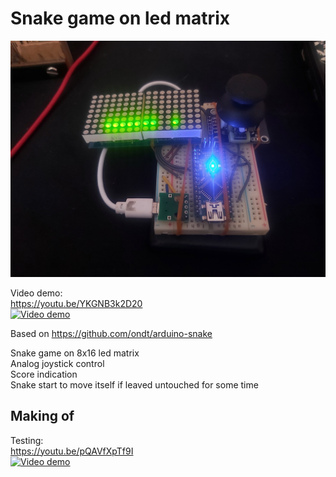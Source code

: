 
# Snake game on led matrix

![](photos/20230811_163235.jpg)   

Video demo:  
https://youtu.be/YKGNB3k2D20  
[![Video demo](https://img.youtube.com/vi/YKGNB3k2D20/0.jpg)](https://www.youtube.com/watch?v=YKGNB3k2D20)

Based on https://github.com/ondt/arduino-snake  

Snake game on 8x16 led matrix  
Analog joystick control  
Score indication  
Snake start to move itself if leaved untouched for some time  

## Making of
Testing:  
https://youtu.be/pQAVfXpTf9I  
[![Video demo](https://img.youtube.com/vi/pQAVfXpTf9I/0.jpg)](https://www.youtube.com/watch?v=pQAVfXpTf9I)


